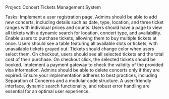 Project: Concert Tickets Management System

Tasks:
Implement a user registration page.
Admins should be able to add new concerts, including details such as date, type, location, and three ticket ranges with individual prices and counts.
Users should have a page to view all tickets with a dynamic search for location, concert type, and availability.
Enable users to purchase tickets, allowing them to buy multiple tickets at once.
Users should see a table featuring all available slots or tickets, with unavailable tickets grayed out.
Tickets should change color when users select them.
On checkout, users should see all selected tickets and the total cost of their purchase.
On checkout click, the selected tickets should be booked.
Implement a payment gateway to check the validity of the provided visa information.
Admins should be able to delete concerts only if they are expired.
Ensure your implementation adheres to best practices, including Separation of Concerns and a modular code structure. A user-friendly interface, dynamic search functionality, and robust error handling are essential for an optimal user experience.